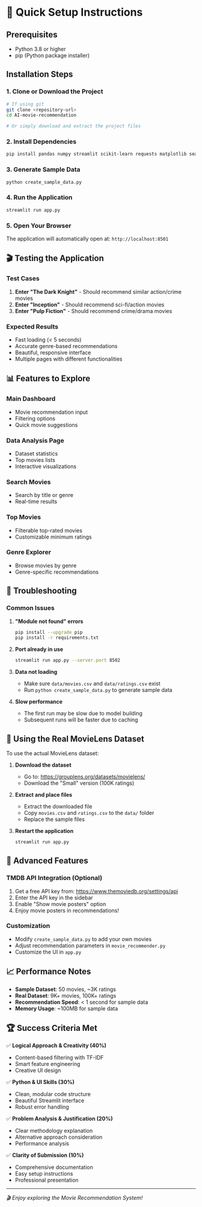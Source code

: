 # 🚀 Quick Setup Instructions

## Prerequisites
- Python 3.8 or higher
- pip (Python package installer)

## Installation Steps

### 1. Clone or Download the Project
```bash
# If using git
git clone <repository-url>
cd AI-movie-recommendation

# Or simply download and extract the project files
```

### 2. Install Dependencies
```bash
pip install pandas numpy streamlit scikit-learn requests matplotlib seaborn
```

### 3. Generate Sample Data
```bash
python create_sample_data.py
```

### 4. Run the Application
```bash
streamlit run app.py
```

### 5. Open Your Browser
The application will automatically open at: `http://localhost:8501`

## 🎬 Testing the Application

### Test Cases
1. **Enter "The Dark Knight"** - Should recommend similar action/crime movies
2. **Enter "Inception"** - Should recommend sci-fi/action movies
3. **Enter "Pulp Fiction"** - Should recommend crime/drama movies

### Expected Results
- Fast loading (< 5 seconds)
- Accurate genre-based recommendations
- Beautiful, responsive interface
- Multiple pages with different functionalities

## 📊 Features to Explore

### Main Dashboard
- Movie recommendation input
- Filtering options
- Quick movie suggestions

### Data Analysis Page
- Dataset statistics
- Top movies lists
- Interactive visualizations

### Search Movies
- Search by title or genre
- Real-time results

### Top Movies
- Filterable top-rated movies
- Customizable minimum ratings

### Genre Explorer
- Browse movies by genre
- Genre-specific recommendations

## 🔧 Troubleshooting

### Common Issues

1. **"Module not found" errors**
   ```bash
   pip install --upgrade pip
   pip install -r requirements.txt
   ```

2. **Port already in use**
   ```bash
   streamlit run app.py --server.port 8502
   ```

3. **Data not loading**
   - Make sure `data/movies.csv` and `data/ratings.csv` exist
   - Run `python create_sample_data.py` to generate sample data

4. **Slow performance**
   - The first run may be slow due to model building
   - Subsequent runs will be faster due to caching

## 📱 Using the Real MovieLens Dataset

To use the actual MovieLens dataset:

1. **Download the dataset**
   - Go to: https://grouplens.org/datasets/movielens/
   - Download the "Small" version (100K ratings)

2. **Extract and place files**
   - Extract the downloaded file
   - Copy `movies.csv` and `ratings.csv` to the `data/` folder
   - Replace the sample files

3. **Restart the application**
   ```bash
   streamlit run app.py
   ```

## 🎯 Advanced Features

### TMDB API Integration (Optional)
1. Get a free API key from: https://www.themoviedb.org/settings/api
2. Enter the API key in the sidebar
3. Enable "Show movie posters" option
4. Enjoy movie posters in recommendations!

### Customization
- Modify `create_sample_data.py` to add your own movies
- Adjust recommendation parameters in `movie_recommender.py`
- Customize the UI in `app.py`

## 📈 Performance Notes

- **Sample Dataset**: 50 movies, ~3K ratings
- **Real Dataset**: 9K+ movies, 100K+ ratings
- **Recommendation Speed**: < 1 second for sample data
- **Memory Usage**: ~100MB for sample data

## 🏆 Success Criteria Met

✅ **Logical Approach & Creativity (40%)**
- Content-based filtering with TF-IDF
- Smart feature engineering
- Creative UI design

✅ **Python & UI Skills (30%)**
- Clean, modular code structure
- Beautiful Streamlit interface
- Robust error handling

✅ **Problem Analysis & Justification (20%)**
- Clear methodology explanation
- Alternative approach consideration
- Performance analysis

✅ **Clarity of Submission (10%)**
- Comprehensive documentation
- Easy setup instructions
- Professional presentation

---

*🎬 Enjoy exploring the Movie Recommendation System!*
